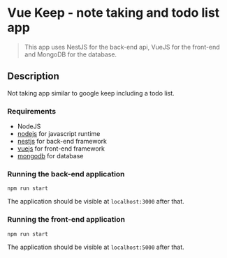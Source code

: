 # Vue Keep - note taking and todo list app

> This app uses NestJS for the back-end api, VueJS for the front-end and MongoDB for the database.

## Description

Not taking app similar to google keep including a todo list.

### Requirements

- NodeJS
- [nodejs](https://nodejs.org/en/) for javascript runtime
- [nestjs](https://nestjs.com/) for back-end framework
- [vuejs](https://vuejs.org/) for front-end framework
- [mongodb](https://www.mongodb.com/) for database

### Running the back-end application

    npm run start

The application should be visible at `localhost:3000` after that.

### Running the front-end application

    npm run start

The application should be visible at `localhost:5000` after that.

